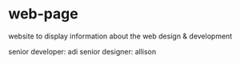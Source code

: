 # web-page

website to display information about the web design & development

senior developer: adi
senior designer: allison
